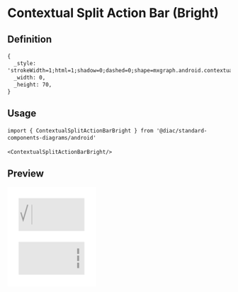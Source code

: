 # Contextual Split Action Bar (Bright)

## Definition

```
{
  _style: 'strokeWidth=1;html=1;shadow=0;dashed=0;shape=mxgraph.android.contextual_split_action_bar_white;fillColor=#E6E6E6;',
  _width: 0,
  _height: 70,
}
```

## Usage

```
import { ContextualSplitActionBarBright } from '@diac/standard-components-diagrams/android'

<ContextualSplitActionBarBright/>
```

## Preview

<img src="./contextual-split-action-bar-bright.png" width="200"/>
